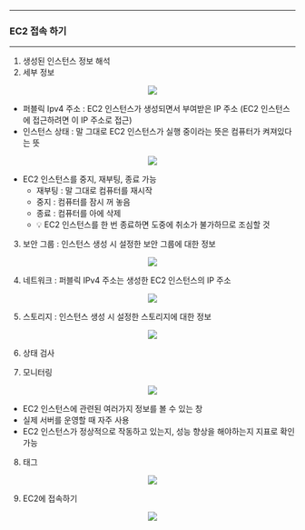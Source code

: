 -----
### EC2 접속 하기
-----
1. 생성된 인스턴스 정보 해석
2. 세부 정보
<div align="center">
<img src="https://github.com/user-attachments/assets/679f8862-8efd-4564-8f11-264bd4f5d4a3">
</div>

  - 퍼블릭 Ipv4 주소 : EC2 인스턴스가 생성되면서 부여받은 IP 주소 (EC2 인스턴스에 접근하려면 이 IP 주소로 접근)
  - 인스턴스 상태 : 말 그대로 EC2 인스턴스가 실행 중이라는 뜻은 컴퓨터가 켜져있다는 뜻

<div align="center">
<img src="https://github.com/user-attachments/assets/1cf3e035-d38d-47db-95ae-397fbd4e0813">
</div>

   - EC2 인스턴스를 중지, 재부팅, 종료 가능
     + 재부팅 : 말 그대로 컴퓨터를 재시작
     + 중지 : 컴퓨터를 잠시 꺼 놓음
     + 종료 : 컴퓨터를 아에 삭제
     + 💡 EC2 인스턴스를 한 번 종료하면 도중에 취소가 불가하므로 조심할 것

3. 보안 그룹 : 인스턴스 생성 시 설정한 보안 그룹에 대한 정보
<div align="center">
<img src="https://github.com/user-attachments/assets/35b2148b-fb51-4e8e-bbd8-9e2d5304e352">
</div>

4. 네트워크 : 퍼블릭 IPv4 주소는 생성한 EC2 인스턴스의 IP 주소
<div align="center">
<img src="https://github.com/user-attachments/assets/d87659ed-61f3-4afd-b11e-0c3ef3b285cb">
</div>

5. 스토리지 : 인스턴스 생성 시 설정한 스토리지에 대한 정보
<div align="center">
<img src="https://github.com/user-attachments/assets/a52afec5-8200-4790-ae33-32c3a71b1cca">
</div>


6. 상태 검사

7. 모니터링
<div align="center">
<img src="https://github.com/user-attachments/assets/1ab6c061-fc61-4623-b24d-3e4e0a3afe2a">
</div>

   - EC2 인스턴스에 관련된 여러가지 정보를 볼 수 있는 창
   - 실제 서버를 운영할 때 자주 사용
   - EC2 인스턴스가 정상적으로 작동하고 있는지, 성능 향상을 해야하는지 지표로 확인 가능

8. 태그
<div align="center">
<img src="https://github.com/user-attachments/assets/35b2148b-fb51-4e8e-bbd8-9e2d5304e352">
</div>

9. EC2에 접속하기
<div align="center">
<img src="https://github.com/user-attachments/assets/83639640-1f6f-4910-a0bd-01d370405769">
</div>
